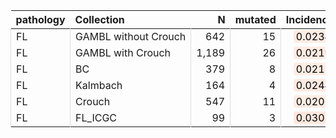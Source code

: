 <table class="table" style="margin-left: 0; margin-right: auto;">
 <thead>
  <tr>
   <th style="text-align:left;"> pathology </th>
   <th style="text-align:left;"> Collection </th>
   <th style="text-align:right;"> N </th>
   <th style="text-align:right;"> mutated </th>
   <th style="text-align:right;"> Incidence </th>
   <th style="text-align:left;"> CI </th>
  </tr>
 </thead>
<tbody>
  <tr>
   <td style="text-align:left;border-left:1px solid #DDDDDD;white-space: nowrap;"> FL </td>
   <td style="text-align:left;border-left:1px solid #DDDDDD;white-space: nowrap;"> GAMBL without Crouch </td>
   <td style="text-align:right;border-left:1px solid #DDDDDD;white-space: nowrap;"> 642 </td>
   <td style="text-align:right;border-left:1px solid #DDDDDD;white-space: nowrap;"> 15 </td>
   <td style="text-align:right;border-left:1px solid #DDDDDD;white-space: nowrap;"> <span style="     color: rgba(0, 0, 0, 255) !important;border-radius: 4px; padding-right: 4px; padding-left: 4px; background-color: rgba(255, 235, 226, 255) !important;">0.0234</span> </td>
   <td style="text-align:left;border-left:1px solid #DDDDDD;white-space: nowrap;"> [0.0117,0.035] </td>
  </tr>
  <tr>
   <td style="text-align:left;border-left:1px solid #DDDDDD;white-space: nowrap;"> FL </td>
   <td style="text-align:left;border-left:1px solid #DDDDDD;white-space: nowrap;"> GAMBL with Crouch </td>
   <td style="text-align:right;border-left:1px solid #DDDDDD;white-space: nowrap;"> 1,189 </td>
   <td style="text-align:right;border-left:1px solid #DDDDDD;white-space: nowrap;"> 26 </td>
   <td style="text-align:right;border-left:1px solid #DDDDDD;white-space: nowrap;"> <span style="     color: rgba(0, 0, 0, 255) !important;border-radius: 4px; padding-right: 4px; padding-left: 4px; background-color: rgba(255, 235, 227, 255) !important;">0.0219</span> </td>
   <td style="text-align:left;border-left:1px solid #DDDDDD;white-space: nowrap;"> [0.0136,0.0302] </td>
  </tr>
  <tr>
   <td style="text-align:left;border-left:1px solid #DDDDDD;white-space: nowrap;"> FL </td>
   <td style="text-align:left;border-left:1px solid #DDDDDD;white-space: nowrap;"> BC </td>
   <td style="text-align:right;border-left:1px solid #DDDDDD;white-space: nowrap;"> 379 </td>
   <td style="text-align:right;border-left:1px solid #DDDDDD;white-space: nowrap;"> 8 </td>
   <td style="text-align:right;border-left:1px solid #DDDDDD;white-space: nowrap;"> <span style="     color: rgba(0, 0, 0, 255) !important;border-radius: 4px; padding-right: 4px; padding-left: 4px; background-color: rgba(255, 236, 227, 255) !important;">0.0211</span> </td>
   <td style="text-align:left;border-left:1px solid #DDDDDD;white-space: nowrap;"> [0.0066,0.0356] </td>
  </tr>
  <tr>
   <td style="text-align:left;border-left:1px solid #DDDDDD;white-space: nowrap;"> FL </td>
   <td style="text-align:left;border-left:1px solid #DDDDDD;white-space: nowrap;"> Kalmbach </td>
   <td style="text-align:right;border-left:1px solid #DDDDDD;white-space: nowrap;"> 164 </td>
   <td style="text-align:right;border-left:1px solid #DDDDDD;white-space: nowrap;"> 4 </td>
   <td style="text-align:right;border-left:1px solid #DDDDDD;white-space: nowrap;"> <span style="     color: rgba(0, 0, 0, 255) !important;border-radius: 4px; padding-right: 4px; padding-left: 4px; background-color: rgba(255, 234, 225, 255) !important;">0.0244</span> </td>
   <td style="text-align:left;border-left:1px solid #DDDDDD;white-space: nowrap;"> [8e-04,0.048] </td>
  </tr>
  <tr>
   <td style="text-align:left;border-left:1px solid #DDDDDD;white-space: nowrap;"> FL </td>
   <td style="text-align:left;border-left:1px solid #DDDDDD;white-space: nowrap;"> Crouch </td>
   <td style="text-align:right;border-left:1px solid #DDDDDD;white-space: nowrap;"> 547 </td>
   <td style="text-align:right;border-left:1px solid #DDDDDD;white-space: nowrap;"> 11 </td>
   <td style="text-align:right;border-left:1px solid #DDDDDD;white-space: nowrap;"> <span style="     color: rgba(0, 0, 0, 255) !important;border-radius: 4px; padding-right: 4px; padding-left: 4px; background-color: rgba(255, 236, 228, 255) !important;">0.0201</span> </td>
   <td style="text-align:left;border-left:1px solid #DDDDDD;white-space: nowrap;"> [0.0083,0.0319] </td>
  </tr>
  <tr>
   <td style="text-align:left;border-left:1px solid #DDDDDD;white-space: nowrap;"> FL </td>
   <td style="text-align:left;border-left:1px solid #DDDDDD;white-space: nowrap;"> FL_ICGC </td>
   <td style="text-align:right;border-left:1px solid #DDDDDD;white-space: nowrap;"> 99 </td>
   <td style="text-align:right;border-left:1px solid #DDDDDD;white-space: nowrap;"> 3 </td>
   <td style="text-align:right;border-left:1px solid #DDDDDD;white-space: nowrap;"> <span style="     color: rgba(0, 0, 0, 255) !important;border-radius: 4px; padding-right: 4px; padding-left: 4px; background-color: rgba(255, 232, 222, 255) !important;">0.0303</span> </td>
   <td style="text-align:left;border-left:1px solid #DDDDDD;white-space: nowrap;"> [0,0.0641] </td>
  </tr>
</tbody>
</table>